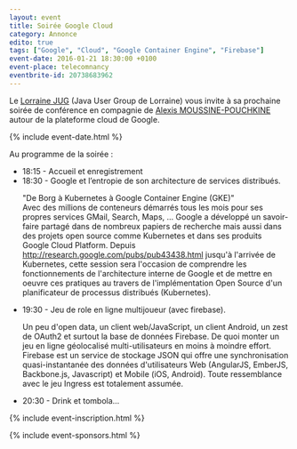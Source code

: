 ```yaml
---
layout: event
title: Soirée Google Cloud
category: Annonce
edito: true
tags: ["Google", "Cloud", "Google Container Engine", "Firebase"]
event-date: 2016-01-21 18:30:00 +0100
event-place: telecomnancy
eventbrite-id: 20738683962
---
```



<p>
Le <a href="/">Lorraine JUG</a> (Java User Group de Lorraine) vous invite à sa prochaine
soirée de conférence en compagnie de <a href="/speakers.html#amoussinepouchkine"/>Alexis MOUSSINE-POUCHKINE</a>
autour de la plateforme cloud de Google.
</p>

{% include event-date.html %}

<div class="programme">Au programme de la soirée :
	<ul>
		<li>18:15 - Accueil et enregistrement</li>
		<li>18:30 - Google et l’entropie de son architecture de services distribués.
		<p>"De Borg à Kubernetes à Google Container Engine (GKE)"<br />
    Avec des millions de conteneurs démarrés tous les mois pour ses propres services GMail, Search, Maps, … Google a développé
    un savoir-faire partagé dans de nombreux papiers de recherche mais aussi dans des projets open source comme Kubernetes et
    dans ses produits Google Cloud Platform. Depuis <a href="http://research.google.com/pubs/pub43438.html">http://research.google.com/pubs/pub43438.html</a> jusqu'à l'arrivée de Kubernetes, cette session sera l'occasion de comprendre les fonctionnements de l'architecture interne de Google et de mettre en oeuvre
    ces pratiques au travers de l'implémentation Open Source d'un planificateur de processus distribués (Kubernetes).</p>
		</li>
    <li>19:30 - Jeu de role en ligne multijoueur (avec firebase).
    <p>Un peu d'open data, un client web/JavaScript, un client Android, un zest de OAuth2 et surtout la base de données
    Firebase. De quoi monter un jeu en ligne géolocalisé multi-utilisateurs en moins à moindre effort. Firebase est un
    service de stockage JSON qui offre une synchronisation quasi-instantanée des données d'utilisateurs Web (AngularJS,
    EmberJS, Backbone.js, Javascript) et Mobile (iOS, Android). Toute ressemblance avec le jeu Ingress est totalement
    assumée.</p>
    </li>
		<li>20:30 - Drink et tombola…</li>
	</ul>
</div>

{% include event-inscription.html %}

{% include event-sponsors.html %}
